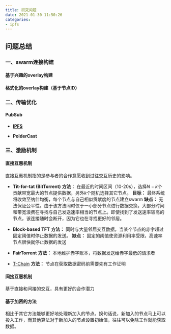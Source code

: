 ```yaml
---
title: 研究问题
date: 2021-01-30 11:50:26
categories:
- ipfs
---
```


## 问题总结

### 一、swarm连接构建

#### 基于兴趣的overlay构建
#### 格式化的overlay构建（基于节点ID）

### 二、传输优化

#### PubSub

- [**IPFS**](/public/2021/01/31/IPFS-pubsub/index.html)


- **PolderCast**

### 三、激励机制

#### 直接互惠机制

直接互惠机制指的是参与者的合作意愿收到过往交互历史的影响。

- **Tit-for-tat (BitTorrent)**
    **方法：** 在最近的时间区间（10-20s），选择$N-k$个贡献带宽最大的节点提供数据，另外$k$个随机选择其它节点。
    **目标：** 最终系统将收敛至纳什均衡，每个节点与自己相似贡献度的节点建立swarm
    **缺点：** 无法保证公平性。由于该方法同时仅于一小部分节点进行数据交换，大部分时间和带宽浪费在寻找与自己发送速率相当的节点上。即使找到了发送速率较高的节点，该连接随时会断开，因为它也在寻找更好的邻居。

- **Block-based TFT**
    **方法：** 同时与大量邻居交互数据，当某个节点的赤字超过固定阈值时停止数据的发送。
    **缺点：** 固定的阈值使资源利用率受限，高速率节点很快就停止数据的发送

- **FairTorrent**
    **方法：** 本地维护赤字账本，将数据发送给赤字最低的请求者

- [T-Chain](/public/2021/01/29/T-Chain-ICDCS-2017/index.html)
    **方法：** 节点在获取数据密码前需要先有工作证明


#### 间接互惠机制
基于直接和间接的交互，具有更好的合作潜力

#### 基于加密的方法
相比于其它方法能够更好地处理新加入的节点。换句话说，新加入的节点马上可以投入工作，而其他算法对于新加入的节点设置初始值，往往可以免除工作就能获取数据。
